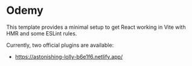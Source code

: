 # Odemy

This template provides a minimal setup to get React working in Vite with HMR and some ESLint rules.

Currently, two official plugins are available:

- https://astonishing-lolly-b6e1f6.netlify.app/
